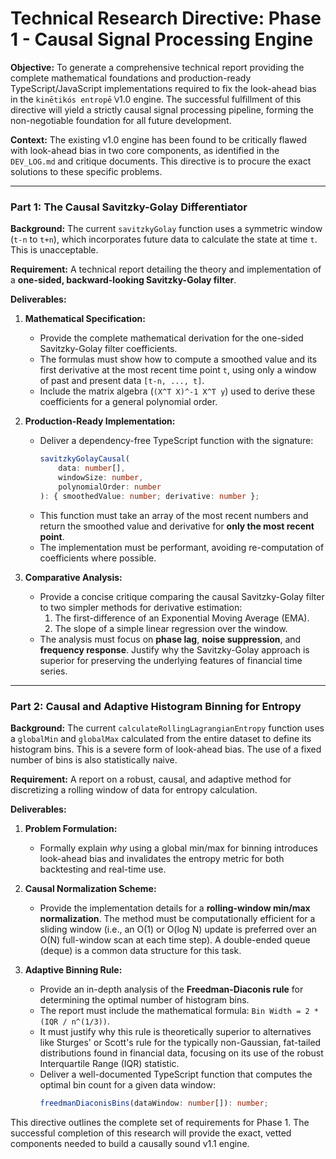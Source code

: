 # Technical Research Directive: Phase 1 - Causal Signal Processing Engine

**Objective:** To generate a comprehensive technical report providing the complete mathematical foundations and production-ready TypeScript/JavaScript implementations required to fix the look-ahead bias in the `kinētikós entropḗ` v1.0 engine. The successful fulfillment of this directive will yield a strictly causal signal processing pipeline, forming the non-negotiable foundation for all future development.

**Context:** The existing v1.0 engine has been found to be critically flawed with look-ahead bias in two core components, as identified in the `DEV_LOG.md` and critique documents. This directive is to procure the exact solutions to these specific problems.

---

### **Part 1: The Causal Savitzky-Golay Differentiator**

**Background:** The current `savitzkyGolay` function uses a symmetric window (`t-n` to `t+n`), which incorporates future data to calculate the state at time `t`. This is unacceptable.

**Requirement:** A technical report detailing the theory and implementation of a **one-sided, backward-looking Savitzky-Golay filter**.

**Deliverables:**

1.  **Mathematical Specification:**
    *   Provide the complete mathematical derivation for the one-sided Savitzky-Golay filter coefficients.
    *   The formulas must show how to compute a smoothed value and its first derivative at the most recent time point `t`, using only a window of past and present data `[t-n, ..., t]`.
    *   Include the matrix algebra (`(X^T X)^-1 X^T y`) used to derive these coefficients for a general polynomial order.

2.  **Production-Ready Implementation:**
    *   Deliver a dependency-free TypeScript function with the signature:
        ```typescript
        savitzkyGolayCausal(
            data: number[],
            windowSize: number,
            polynomialOrder: number
        ): { smoothedValue: number; derivative: number };
        ```
    *   This function must take an array of the most recent numbers and return the smoothed value and derivative for **only the most recent point**.
    *   The implementation must be performant, avoiding re-computation of coefficients where possible.

3.  **Comparative Analysis:**
    *   Provide a concise critique comparing the causal Savitzky-Golay filter to two simpler methods for derivative estimation:
        1.  The first-difference of an Exponential Moving Average (EMA).
        2.  The slope of a simple linear regression over the window.
    *   The analysis must focus on **phase lag**, **noise suppression**, and **frequency response**. Justify why the Savitzky-Golay approach is superior for preserving the underlying features of financial time series.

---

### **Part 2: Causal and Adaptive Histogram Binning for Entropy**

**Background:** The current `calculateRollingLagrangianEntropy` function uses a `globalMin` and `globalMax` calculated from the entire dataset to define its histogram bins. This is a severe form of look-ahead bias. The use of a fixed number of bins is also statistically naive.

**Requirement:** A report on a robust, causal, and adaptive method for discretizing a rolling window of data for entropy calculation.

**Deliverables:**

1.  **Problem Formulation:**
    *   Formally explain *why* using a global min/max for binning introduces look-ahead bias and invalidates the entropy metric for both backtesting and real-time use.

2.  **Causal Normalization Scheme:**
    *   Provide the implementation details for a **rolling-window min/max normalization**. The method must be computationally efficient for a sliding window (i.e., an O(1) or O(log N) update is preferred over an O(N) full-window scan at each time step). A double-ended queue (deque) is a common data structure for this task.

3.  **Adaptive Binning Rule:**
    *   Provide an in-depth analysis of the **Freedman-Diaconis rule** for determining the optimal number of histogram bins.
    *   The report must include the mathematical formula: `Bin Width = 2 * (IQR / n^(1/3))`.
    *   It must justify why this rule is theoretically superior to alternatives like Sturges' or Scott's rule for the typically non-Gaussian, fat-tailed distributions found in financial data, focusing on its use of the robust Interquartile Range (IQR) statistic.
    *   Deliver a well-documented TypeScript function that computes the optimal bin count for a given data window:
        ```typescript
        freedmanDiaconisBins(dataWindow: number[]): number;
        ```

This directive outlines the complete set of requirements for Phase 1. The successful completion of this research will provide the exact, vetted components needed to build a causally sound v1.1 engine.
